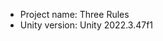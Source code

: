 <!-- UNITY CODE ASSIST INSTRUCTIONS START -->
- Project name: Three Rules
- Unity version: Unity 2022.3.47f1
<!-- UNITY CODE ASSIST INSTRUCTIONS END -->